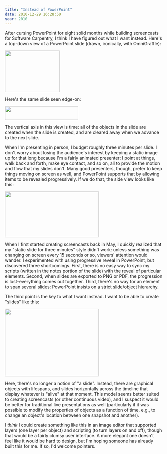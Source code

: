 ```yaml
---
title: "Instead of PowerPoint"
date: 2010-12-29 16:28:50
year: 2010
---
```

After cursing PowerPoint for eight solid months while building screencasts for Software Carpentry, I think I have figured out what I want instead.  Here's a top-down view of a PowerPoint slide (drawn, ironically, with OmniGraffle):

<img src="{{'/files/2010/12/ppt-top-view.png' | relative_url}}" width="175" height="133" class="centered">

Here's the same slide seen edge-on:

<img src="{{'/files/2010/12/ppt-side-view.png' | relative_url}}" width="234" height="44" class="centered">

The vertical axis in this view is time: all of the objects in the slide are created when the slide is created, and are cleared away when we advance to the next slide.

When I'm presenting in person, I budget roughly three minutes per slide.  I don't worry about losing the audience's interest by keeping a static image up for that long because I'm a fairly animated presenter: I point at things, walk back and forth, make eye contact, and so on, all to provide the motion and flow that my slides don't.  Many good presenters, though, prefer to keep things moving on screen as well, and PowerPoint supports that by allowing items to be revealed progressively.  If we do that, the side view looks like this:

<img src="{{'/files/2010/12/ppt-side-reveal-300x148.png' | relative_url}}" width="300" height="148" class="centered">

When I first started creating screencasts back in May, I quickly realized that my "static slide for three minutes" style didn't work: unless something was changing on screen every 15 seconds or so, viewers' attention would wander.  I experimented with using progressive reveal in PowerPoint, but discovered three shortcomings.  First, there is no easy way to sync my scripts (written in the notes portion of the slide) with the reveal of particular elements.  Second, when slides are exported to PNG or PDF, the progression is lost–everything comes out together.  Third, there's no way for an element to span several slides: PowerPoint insists on a strict slide/object hierarchy.

The third point is the key to what I want instead.  I want to be able to create "slides" like this:

<img src="{{'/files/2010/12/lifecycle-300x216.png' | relative_url}}" width="300" height="216" class="centered">

Here, there's no longer a notion of "a slide".  Instead, there are graphical objects with lifespans, and slides horizontally across the timeline that display whatever is "alive" at that moment.  This model seems better suited to creating screencasts (or other continuous video), and I suspect it would be better for traditional live presentations as well (particularly if it was possible to modify the properties of objects as a function of time, e.g., to change an object's location between one snapshot and another).

I <em>think</em> I could create something like this in an image editor that supported layers (one layer per object) and scripting (to turn layers on and off), though that would be a fairly clumsy user interface.  A more elegant one doesn't feel like it would be hard to design, but I'm hoping someone has already built this for me.  If so, I'd welcome pointers.
